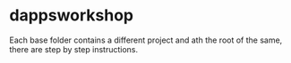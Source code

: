 # dappsworkshop
Each base folder contains a different project and ath the root of the same, there are step by step instructions.